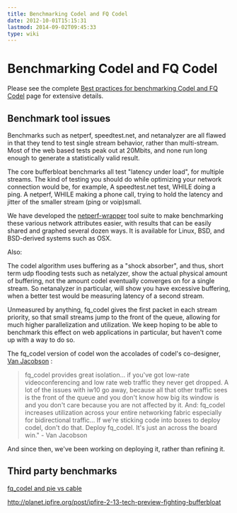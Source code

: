 ```yaml
---
title: Benchmarking Codel and FQ Codel
date: 2012-10-01T15:15:31
lastmod: 2014-09-02T09:45:33
type: wiki
---
```

Benchmarking Codel and FQ Codel
===============================

Please see the complete [Best practices for benchmarking Codel and FQ Codel](Best_practices_for_benchmarking_Codel_and_FQ_Codel.md) page for extensive details.

Benchmark tool issues
---------------------

Benchmarks such as netperf, speedtest.net, and netanalyzer are all
flawed in that they tend to test single stream behavior, rather than
multi-stream. Most of the web based tests peak out at 20Mbits, and none
run long enough to generate a statistically valid result.

The core bufferbloat benchmarks all test "latency under load", for
multiple streams. The kind of testing you should do while optimizing
your network connection would be, for example, A speedtest.net test,
WHILE doing a ping. A netperf, WHILE making a phone call, trying to hold
the latency and jitter of the smaller stream (ping or voip)small.

We have developed the
[netperf-wrapper](https://github.com/tohojo/netperf-wrapper) tool suite
to make benchmarking these various network attributes easier, with
results that can be easily shared and graphed several dozen ways. It is
available for Linux, BSD, and BSD-derived systems such as OSX.

Also:

The codel algorithm uses buffering as a "shock absorber", and thus,
short term udp flooding tests such as netalyzer, show the actual
physical amount of buffering, not the amount codel eventually converges
on for a single stream. So netanalyzer in particular, will show you have
excessive buffering, when a better test would be measuring latency of a
second stream.

Unmeasured by anything, fq\_codel gives the first packet in each stream
priority, so that small streams jump to the front of the queue, allowing
for much higher parallelization and utilization. We keep hoping to be
able to benchmark this effect on web applications in particular, but
haven't come up with a way to do so.

The fq\_codel version of codel won the accolades of codel's co-designer,
[Van
Jacobson](http://recordings.conf.meetecho.com/Recordings/watch.jsp?recording=IETF84_TSVAREA&chapter=part_3)
:

> fq\_codel provides great isolation... if you've got low-rate
> videoconferencing and low rate web traffic they never get dropped. A
> lot of the issues with iw10 go away, because all that other traffic
> sees is the front of the queue and you don't know how big its window
> is and you don't care because you are not affected by it. And:
> fq\_codel increases utilization across your entire networking fabric
> especially for bidirectional traffic... If we're sticking code into
> boxes to deploy codel, don't do that. Deploy fq\_codel. It's just an
> across the board win." - Van Jacobson

And since then, we've been working on deploying it, rather than refining
it.

Third party benchmarks
----------------------

[fq\_codel and pie vs
cable](http://burntchrome.blogspot.com/2014_05_01_archive.html)

http://planet.ipfire.org/post/ipfire-2-13-tech-preview-fighting-bufferbloat
